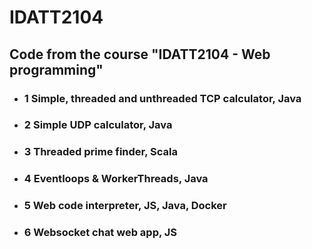 # IDATT2104
## Code from the course "IDATT2104 - Web programming"

- ### 1 Simple, threaded and unthreaded TCP calculator, Java
- ### 2 Simple UDP calculator, Java
- ### 3 Threaded prime finder, Scala
- ### 4 Eventloops & WorkerThreads, Java
- ### 5 Web code interpreter, JS, Java, Docker
- ### 6 Websocket chat web app, JS
